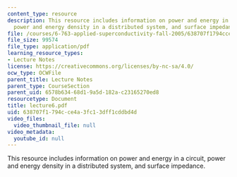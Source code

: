 ```yaml
---
content_type: resource
description: This resource includes information on power and energy in a circuit,
  power and energy density in a distributed system, and surface impedance.
file: /courses/6-763-applied-superconductivity-fall-2005/638707f1794cce4a3fc13dff1cddbd4d_lecture6.pdf
file_size: 99574
file_type: application/pdf
learning_resource_types:
- Lecture Notes
license: https://creativecommons.org/licenses/by-nc-sa/4.0/
ocw_type: OCWFile
parent_title: Lecture Notes
parent_type: CourseSection
parent_uid: 6578b634-68d1-9a5d-182a-c23165270ed8
resourcetype: Document
title: lecture6.pdf
uid: 638707f1-794c-ce4a-3fc1-3dff1cddbd4d
video_files:
  video_thumbnail_file: null
video_metadata:
  youtube_id: null
---
```

This resource includes information on power and energy in a circuit, power and energy density in a distributed system, and surface impedance.